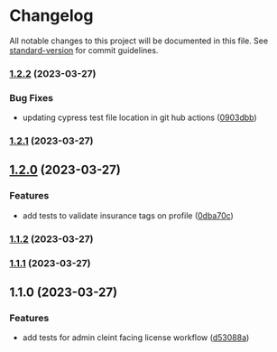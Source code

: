 # Changelog

All notable changes to this project will be documented in this file. See [standard-version](https://github.com/conventional-changelog/standard-version) for commit guidelines.

### [1.2.2](https://github.com/TechSavagery/mhm-tests/compare/v1.2.1...v1.2.2) (2023-03-27)


### Bug Fixes

* updating cypress test file location in git hub actions ([0903dbb](https://github.com/TechSavagery/mhm-tests/commit/0903dbb94a88ebee259eb570e398ab4ff8c19c85))

### [1.2.1](https://github.com/TechSavagery/mhm-tests/compare/v1.2.0...v1.2.1) (2023-03-27)

## [1.2.0](https://github.com/TechSavagery/mhm-tests/compare/v1.1.2...v1.2.0) (2023-03-27)


### Features

* add tests to validate insurance tags on profile ([0dba70c](https://github.com/TechSavagery/mhm-tests/commit/0dba70c1d9d6854bdb99887d083c8290ae352a26))

### [1.1.2](https://github.com/TechSavagery/mhm-tests/compare/v1.1.1...v1.1.2) (2023-03-27)

### [1.1.1](https://github.com/TechSavagery/mhm-tests/compare/v1.1.0...v1.1.1) (2023-03-27)

## 1.1.0 (2023-03-27)


### Features

* add tests for admin cleint facing license workflow ([d53088a](https://github.com/TechSavagery/mhm-tests/commit/d53088a16b1d9105d94b8616a1333b61725543a1))
